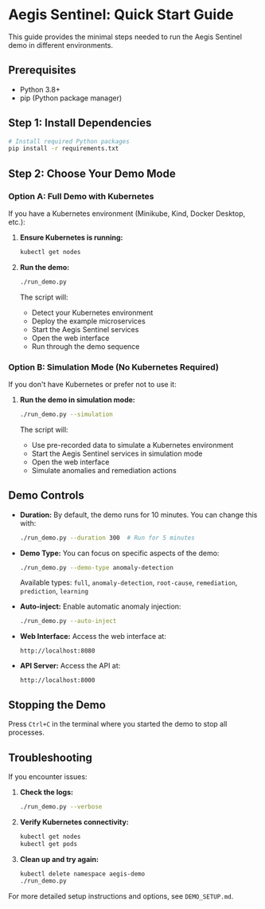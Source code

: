 # Aegis Sentinel: Quick Start Guide

This guide provides the minimal steps needed to run the Aegis Sentinel demo in different environments.

## Prerequisites

- Python 3.8+
- pip (Python package manager)

## Step 1: Install Dependencies

```bash
# Install required Python packages
pip install -r requirements.txt
```

## Step 2: Choose Your Demo Mode

### Option A: Full Demo with Kubernetes

If you have a Kubernetes environment (Minikube, Kind, Docker Desktop, etc.):

1. **Ensure Kubernetes is running:**
   ```bash
   kubectl get nodes
   ```

2. **Run the demo:**
   ```bash
   ./run_demo.py
   ```

   The script will:
   - Detect your Kubernetes environment
   - Deploy the example microservices
   - Start the Aegis Sentinel services
   - Open the web interface
   - Run through the demo sequence

### Option B: Simulation Mode (No Kubernetes Required)

If you don't have Kubernetes or prefer not to use it:

1. **Run the demo in simulation mode:**
   ```bash
   ./run_demo.py --simulation
   ```

   The script will:
   - Use pre-recorded data to simulate a Kubernetes environment
   - Start the Aegis Sentinel services in simulation mode
   - Open the web interface
   - Simulate anomalies and remediation actions

## Demo Controls

- **Duration:** By default, the demo runs for 10 minutes. You can change this with:
  ```bash
  ./run_demo.py --duration 300  # Run for 5 minutes
  ```

- **Demo Type:** You can focus on specific aspects of the demo:
  ```bash
  ./run_demo.py --demo-type anomaly-detection
  ```
  Available types: `full`, `anomaly-detection`, `root-cause`, `remediation`, `prediction`, `learning`

- **Auto-inject:** Enable automatic anomaly injection:
  ```bash
  ./run_demo.py --auto-inject
  ```

- **Web Interface:** Access the web interface at:
  ```
  http://localhost:8080
  ```

- **API Server:** Access the API at:
  ```
  http://localhost:8000
  ```

## Stopping the Demo

Press `Ctrl+C` in the terminal where you started the demo to stop all processes.

## Troubleshooting

If you encounter issues:

1. **Check the logs:**
   ```bash
   ./run_demo.py --verbose
   ```

2. **Verify Kubernetes connectivity:**
   ```bash
   kubectl get nodes
   kubectl get pods
   ```

3. **Clean up and try again:**
   ```bash
   kubectl delete namespace aegis-demo
   ./run_demo.py
   ```

For more detailed setup instructions and options, see `DEMO_SETUP.md`.